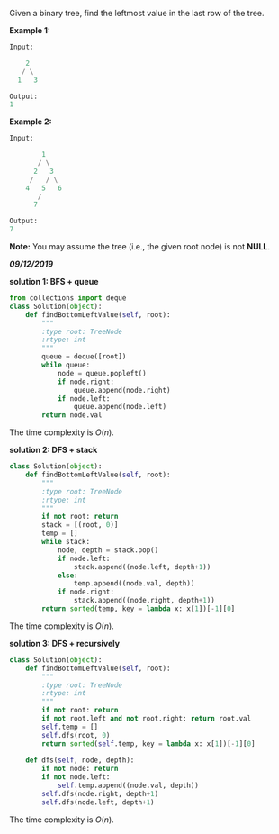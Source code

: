 Given a binary tree, find the leftmost value in the last row of the tree.

**Example 1:**

```python
Input:

    2
   / \
  1   3

Output:
1
```



**Example 2:**

```python
Input:

        1
       / \
      2   3
     /   / \
    4   5   6
       /
      7

Output:
7
```



**Note:** You may assume the tree (i.e., the given root node) is not **NULL**.

***09/12/2019***

**solution 1: BFS + queue**

```python
from collections import deque
class Solution(object):
    def findBottomLeftValue(self, root):
        """
        :type root: TreeNode
        :rtype: int
        """
        queue = deque([root])
        while queue:
            node = queue.popleft()
            if node.right:
                queue.append(node.right)
            if node.left:
                queue.append(node.left)
        return node.val 
```

The time complexity is $O(n)$.

**solution 2: DFS + stack**

```python 
class Solution(object):
    def findBottomLeftValue(self, root):
        """
        :type root: TreeNode
        :rtype: int
        """
        if not root: return
        stack = [(root, 0)]
        temp = []
        while stack:
            node, depth = stack.pop()
            if node.left:
                stack.append((node.left, depth+1))
            else:
                temp.append((node.val, depth))
            if node.right:
                stack.append((node.right, depth+1))
        return sorted(temp, key = lambda x: x[1])[-1][0]
```

The time complexity is $O(n)$.

**solution 3: DFS + recursively**

```python
class Solution(object):
    def findBottomLeftValue(self, root):
        """
        :type root: TreeNode
        :rtype: int
        """
        if not root: return
        if not root.left and not root.right: return root.val
        self.temp = []
        self.dfs(root, 0)
        return sorted(self.temp, key = lambda x: x[1])[-1][0]
    
    def dfs(self, node, depth):
        if not node: return                    
        if not node.left:
            self.temp.append((node.val, depth))
        self.dfs(node.right, depth+1)
        self.dfs(node.left, depth+1)
```

The time complexity is $O(n)$.